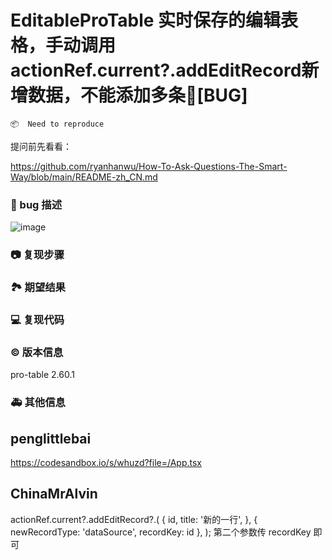 # EditableProTable 实时保存的编辑表格，手动调用actionRef.current?.addEditRecord新增数据，不能添加多条🐛[BUG]

`📦  Need to reproduce`

提问前先看看：

https://github.com/ryanhanwu/How-To-Ask-Questions-The-Smart-Way/blob/main/README-zh_CN.md

### 🐛 bug 描述

![image](https://user-images.githubusercontent.com/87426994/146721605-7e2fe6ac-1469-42d3-9380-fc76e5523796.png)

### 📷 复现步骤

<!--
清晰描述复现步骤，让别人也能看到问题
-->

### 🏞 期望结果

<!--
描述你原本期望看到的结果
-->

### 💻 复现代码

<!--
提供可复现的代码，仓库，或线上示例
-->

### © 版本信息

pro-table 2.60.1

### 🚑 其他信息

<!--
如截图等其他信息可以贴在这里
-->

## penglittlebai

https://codesandbox.io/s/whuzd?file=/App.tsx

## ChinaMrAlvin

actionRef.current?.addEditRecord?.(
{
id,
title: '新的一行',
},
{ newRecordType: 'dataSource', recordKey: id },
); 第二个参数传 recordKey 即可
